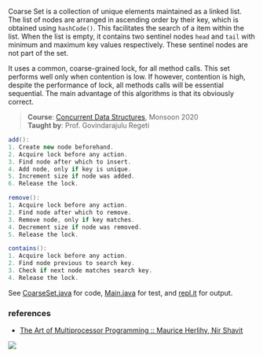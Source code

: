 Coarse Set is a collection of unique elements
maintained as a linked list. The list of nodes
are arranged in ascending order by their key,
which is obtained using `hashCode()`. This
facilitates the search of a item within the
list. When the list is empty, it contains two
sentinel nodes `head` and `tail` with minimum
and maximum key values respectively. These
sentinel nodes are not part of the set.

It uses a common, coarse-grained lock, for all
method calls. This set performs well only when
contention is low. If however, contention is
high, despite the performance of lock, all
methods calls will be essential sequential. The
main advantage of this algorithms is that its
obviously correct.

> **Course**: [Concurrent Data Structures], Monsoon 2020\
> **Taught by**: Prof. Govindarajulu Regeti

[Concurrent Data Structures]: https://github.com/iiithf/concurrent-data-structures

```java
add():
1. Create new node beforehand.
2. Acquire lock before any action.
3. Find node after which to insert.
4. Add node, only if key is unique.
5. Increment size if node was added.
6. Release the lock.
```

```java
remove():
1. Acquire lock before any action.
2. Find node after which to remove.
3. Remove node, only if key matches.
4. Decrement size if node was removed.
5. Release the lock.
```

```java
contains():
1. Acquire lock before any action.
2. Find node previous to search key.
3. Check if next node matches search key.
4. Release the lock.
```

See [CoarseSet.java] for code, [Main.java] for test, and [repl.it] for output.

[CoarseSet.java]: https://repl.it/@wolfram77/coarse-set#CoarseSet.java
[Main.java]: https://repl.it/@wolfram77/coarse-set#Main.java
[repl.it]: https://coarse-set.wolfram77.repl.run


### references

- [The Art of Multiprocessor Programming :: Maurice Herlihy, Nir Shavit](https://dl.acm.org/doi/book/10.5555/2385452)

![](https://ga-beacon.deno.dev/G-G1E8HNDZYY:v51jklKGTLmC3LAZ4rJbIQ/github.com/javaf/coarse-set)
